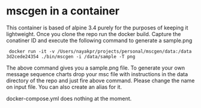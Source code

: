 mscgen in a container
=====================

This container is based of alpine 3.4 purely for the purposes of keeping it lightweight. Once you clone the repo run the docker build.
Capture the conatiner ID and execute the following command to generate a sample.png

```
 docker run -it -v /Users/nayakpr/projects/personal/mscgen/data:/data 3d2cede24354 ./bin/mscgen -i /data/sample -T png
```

The above command gives you a sample.png file. To generate your own message sequence charts drop your msc file with instructions in the data directory of the repo and just fire above command. Please change the name on input file.
You can also create an alias for it.

docker-compose.yml does nothing at the moment.